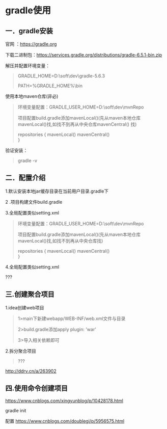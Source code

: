# gradle使用

## 一．gradle安装

官网 ：https://gradle.org

下载二进制包：https://services.gradle.org/distributions/gradle-6.5.1-bin.zip

解压并配置环境变量：

> GRADLE_HOME=D:\soft\dev\gradle-5.6.3 	
>
> PATH=%GRADLE_HOME%\bin

使用本地maven仓库(非必)

>环境变量配置：GRADLE_USER_HOME=D:\soft\dev\mvnRepo
>
>项目配置build.gradle添加mavenLocal()(先从maven本地仓库mavenLocal()找,如找不到再从中央仓库mavenCentral() 找) 	
>
>	repositories {
>		mavenLocal()
>		mavenCentral() 	
>	}



验证安装：

> gradle -v

## 二．配置介绍

1.默认安装本地jar缓存目录在当前用户目录.gradle下

2 .项目构建文件build.gradle

3.全局配置类似setting.xml

>环境变量配置：GRADLE_USER_HOME=D:\soft\dev\mvnRepo
>
>项目配置build.gradle添加mavenLocal()(先从maven本地仓库mavenLocal()找,如找不到再从中央仓库找) 	
>
>	repositories {
>		mavenLocal()
> 		mavenCentral() 	
>	}
> 

4.全局配置类似setting.xml

???

## 三.创建聚合项目

1.idea创建web项目

>1>main下新建webapp/WEB-INF/web.xml文件与目录
>
>2>build.gradle添加apply plugin: 'war'
>
>3>导入相关依赖即可

2.拆分聚合项目

> ???

http://ddrv.cn/a/263902

## 四.使用命令创建项目

https://www.cnblogs.com/xingyunblog/p/10428178.html  

gradle init 	

配置 https://www.cnblogs.com/doublegi/p/5956575.html